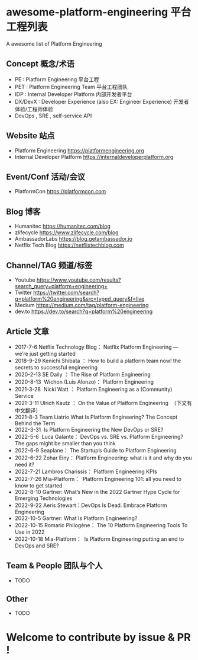 # awesome-platform-engineering 平台工程列表
A awesome list of Platform Engineering 

## Concept 概念/术语 
- PE : Platform Engineering 平台工程
- PET : Platform Engineering Team 平台工程团队
- IDP : Internal Developer Platform 内部开发者平台 
- DX/DevX : Developer Experience (also EX: Engineer Experience) 开发者体验/工程师体验
- DevOps , SRE ,  self-service API 

## Website 站点
-  Platform Engineering https://platformengineering.org
-  Internal Developer Platform https://internaldeveloperplatform.org

## Event/Conf  活动/会议
- PlatformCon https://platformcon.com 


## Blog 博客
- Humanitec  https://humanitec.com/blog
- zlifecycle  https://www.zlifecycle.com/blog
- AmbassadorLabs  https://blog.getambassador.io
- Netflix Tech Blog https://netflixtechblog.com

## Channel/TAG 频道/标签
- Youtube https://www.youtube.com/results?search_query=platform+engineering+ 
- Twitter https://twitter.com/search?q=platform%20engineering&src=typed_query&f=live 
- Medium https://medium.com/tag/platform-engineering 
- dev.to https://dev.to/search?q=platform%20engineering 

## Article 文章
- 2017-7-6 Netflix Technology Blog： Netflix Platform Engineering — we’re just getting started
- 2018-9-29 Kenichi Shibata ： How to build a platform team now! the secrets to successful engineering
- 2020-2-13 SE Daily ： The Rise of Platform Engineering
- 2020-8-13  Wichon (Luis Alonzo)： Platform Engineering 
- 2021-3-28  Nicki Watt ： Platform Engineering as a (Community) Service 
- 2021-3-11 Ulrich Kautz ： On the Value of Platform Engineering  （下文有中文翻译）
- 2021-8-3 Team Liatrio What Is Platform Engineering? The Concept Behind the Term
- 2022-3-31  Is Platform Engineering the New DevOps or SRE?
- 2022-5-6  Luca Galante： DevOps vs. SRE vs. Platform Engineering? The gaps might be smaller than you think 
- 2022-6-9 Seaplane： The Startup’s Guide to Platform Engineering
- 2022-6-22 Zohar Einy： Platform Engineering: what is it and why do you need it?
- 2022-7-21 Lambros Charissis： Platform Engineering KPIs 
- 2022-7-26 Mia-Platform：  Platform Engineering 101: all you need to know to get started  
- 2022-8-10 Gartner: What’s New in the 2022 Gartner Hype Cycle for Emerging Technologies
- 2022-9-22 Aeris Stewart：DevOps Is Dead. Embrace Platform Engineering
- 2022-10-5 Gartner: What Is Platform Engineering? 
- 2022-10-15 Romaric Philogène： The 10 Platform Engineering Tools To Use in 2022 
- 2022-10-18 Mia-Platform：  Is Platform Engineering putting an end to DevOps and SRE?


## Team & People 团队与个人
- TODO 

## Other
- TODO 

# Welcome to contribute by issue & PR ! 

